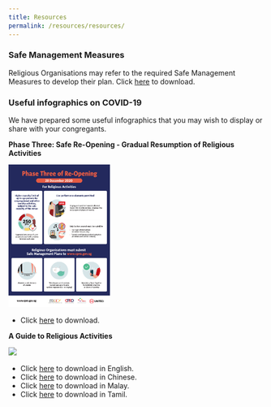 ```yaml
---
title: Resources
permalink: /resources/resources/
---
```

### Safe Management Measures

Religious Organisations may refer to the required Safe Management Measures to develop their plan. Click [here](/media/V2ResumptionofReligiousActivitiesPhase3Advisory.pdf) to download.


### Useful infographics on COVID-19

We have prepared some useful infographics that you may wish to display or share with your congregants.

**Phase Three: Safe Re-Opening - Gradual Resumption of Religious Activities** 

[<img src="/media/PhaseThreeInfographics.jpg" width="200"/>](/media/PhaseThreeInfographics.jpg)

* Click [here](/media/PhaseThreeInfographics.jpg) to download.


**A Guide to Religious Activities** 

[<img src="/images/Infographic2.JPG" width="200"/>](/images/Infographic2.JPG)

* Click [here](/media/FA_200427_MCCY_IRCCSG_CircuitBreaker_EN.pdf) to download in English.
* Click [here](/media/FA_200427_MCCY_IRCCSG_CircuitBreaker_CN.pdf) to download in Chinese.
* Click [here](/media/FA_200427_MCCY_IRCCSG_CircuitBreaker_ML.pdf) to download in Malay.
* Click [here](/media/FA_200427_MCCY_IRCCSG_CircuitBreaker_TM.pdf) to download in Tamil.



